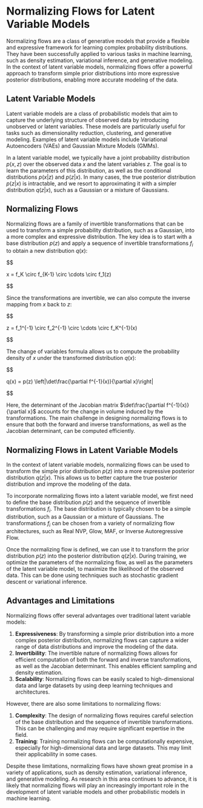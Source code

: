 # Normalizing Flows for Latent Variable Models

Normalizing flows are a class of generative models that provide a flexible and expressive framework for learning complex probability distributions. They have been successfully applied to various tasks in machine learning, such as density estimation, variational inference, and generative modeling. In the context of latent variable models, normalizing flows offer a powerful approach to transform simple prior distributions into more expressive posterior distributions, enabling more accurate modeling of the data.

## Latent Variable Models

Latent variable models are a class of probabilistic models that aim to capture the underlying structure of observed data by introducing unobserved or latent variables. These models are particularly useful for tasks such as dimensionality reduction, clustering, and generative modeling. Examples of latent variable models include Variational Autoencoders (VAEs) and Gaussian Mixture Models (GMMs).

In a latent variable model, we typically have a joint probability distribution $p(x, z)$ over the observed data $x$ and the latent variables $z$. The goal is to learn the parameters of this distribution, as well as the conditional distributions $p(x|z)$ and $p(z|x)$. In many cases, the true posterior distribution $p(z|x)$ is intractable, and we resort to approximating it with a simpler distribution $q(z|x)$, such as a Gaussian or a mixture of Gaussians.

## Normalizing Flows

Normalizing flows are a family of invertible transformations that can be used to transform a simple probability distribution, such as a Gaussian, into a more complex and expressive distribution. The key idea is to start with a base distribution $p(z)$ and apply a sequence of invertible transformations $f_i$ to obtain a new distribution $q(x)$:


$$

x = f_K \circ f_{K-1} \circ \cdots \circ f_1(z)

$$


Since the transformations are invertible, we can also compute the inverse mapping from $x$ back to $z$:


$$

z = f_1^{-1} \circ f_2^{-1} \circ \cdots \circ f_K^{-1}(x)

$$


The change of variables formula allows us to compute the probability density of $x$ under the transformed distribution $q(x)$:


$$

q(x) = p(z) \left|\det\frac{\partial f^{-1}(x)}{\partial x}\right|

$$


Here, the determinant of the Jacobian matrix $\det\frac{\partial f^{-1}(x)}{\partial x}$ accounts for the change in volume induced by the transformations. The main challenge in designing normalizing flows is to ensure that both the forward and inverse transformations, as well as the Jacobian determinant, can be computed efficiently.

## Normalizing Flows in Latent Variable Models

In the context of latent variable models, normalizing flows can be used to transform the simple prior distribution $p(z)$ into a more expressive posterior distribution $q(z|x)$. This allows us to better capture the true posterior distribution and improve the modeling of the data.

To incorporate normalizing flows into a latent variable model, we first need to define the base distribution $p(z)$ and the sequence of invertible transformations $f_i$. The base distribution is typically chosen to be a simple distribution, such as a Gaussian or a mixture of Gaussians. The transformations $f_i$ can be chosen from a variety of normalizing flow architectures, such as Real NVP, Glow, MAF, or Inverse Autoregressive Flow.

Once the normalizing flow is defined, we can use it to transform the prior distribution $p(z)$ into the posterior distribution $q(z|x)$. During training, we optimize the parameters of the normalizing flow, as well as the parameters of the latent variable model, to maximize the likelihood of the observed data. This can be done using techniques such as stochastic gradient descent or variational inference.

## Advantages and Limitations

Normalizing flows offer several advantages over traditional latent variable models:

1. **Expressiveness**: By transforming a simple prior distribution into a more complex posterior distribution, normalizing flows can capture a wider range of data distributions and improve the modeling of the data.
2. **Invertibility**: The invertible nature of normalizing flows allows for efficient computation of both the forward and inverse transformations, as well as the Jacobian determinant. This enables efficient sampling and density estimation.
3. **Scalability**: Normalizing flows can be easily scaled to high-dimensional data and large datasets by using deep learning techniques and architectures.

However, there are also some limitations to normalizing flows:

1. **Complexity**: The design of normalizing flows requires careful selection of the base distribution and the sequence of invertible transformations. This can be challenging and may require significant expertise in the field.
2. **Training**: Training normalizing flows can be computationally expensive, especially for high-dimensional data and large datasets. This may limit their applicability in some cases.

Despite these limitations, normalizing flows have shown great promise in a variety of applications, such as density estimation, variational inference, and generative modeling. As research in this area continues to advance, it is likely that normalizing flows will play an increasingly important role in the development of latent variable models and other probabilistic models in machine learning.

